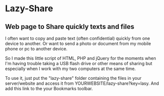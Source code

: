 # Lazy-Share

Web page to Share quickly texts and files
-----------------------------------

I often want to copy and paste text (often confidential) quickly from one device to another.
Or want to send a photo or document from my mobile phone or pc to another device.

So I made this little script of HTML, PHP and jQuery for the moments when I'm having trouble taking a USB flash drive or other means of sharing but especially when I work with my two computers at the same time.

To use it, just put the "lazy-share" folder containing the files in your server/website and access it from YOURWEBSITE/lazy-share?key=lasy.
And add this link to the your Bookmarks toolbar.
